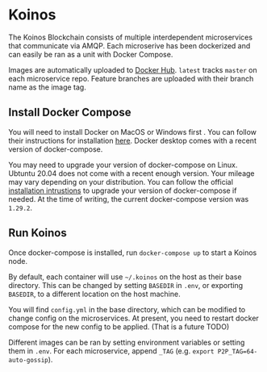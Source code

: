 # Koinos

The Koinos Blockchain consists of multiple interdependent microservices that communicate via AMQP. Each microserive has been dockerized and can easily be ran as a unit with Docker Compose.

Images are automatically uploaded to [Docker Hub](https://hub.docker.com/u/koinos). `latest` tracks `master` on each microservice repo. Feature branches are uploaded with their branch name as the image tag.

## Install Docker Compose

You will need to install Docker on MacOS or Windows first . You can follow their instructions for installation [here](https://www.docker.com/products/docker-desktop). Docker desktop comes with a recent version of docker-compose.

You may need to upgrade your version of docker-compose on Linux. Ubtuntu 20.04 does not come with a recent enough version. Your mileage may vary depending on your distribution. You can follow the official [installation intrustions](https://docs.docker.com/compose/install/) to upgrade your version of docker-compose if needed. At the time of writing, the current docker-compose version was `1.29.2`.

## Run Koinos

Once docker-compose is installed, run `docker-compose up` to start a Koinos node.

By default, each container will use `~/.koinos` on the host as their base directory. This can be changed by setting `BASEDIR` in `.env`, or exporting `BASEDIR`, to a different location on the host machine.

You will find `config.yml` in the base directory, which can be modified to change config on the microservices. At present, you need to restart docker compose for the new config to be applied. (That is a future TODO)

Different images can be ran by setting environment variables or setting them in `.env`. For each microservice, append `_TAG` (e.g. `export P2P_TAG=64-auto-gossip`).
